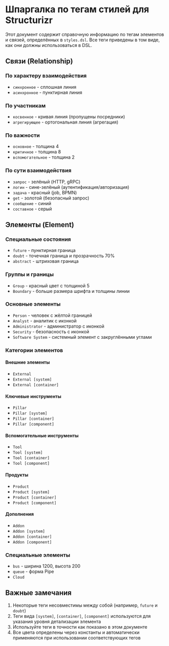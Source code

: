 # Шпаргалка по тегам стилей для Structurizr

Этот документ содержит справочную информацию по тегам элементов и связей, определённых в `styles.dsl`. Все теги приведены в том виде, как они должны использоваться в DSL.

## Связи (Relationship)

### По характеру взаимодействия
- `синхронное` - сплошная линия
- `асинхронное` - пунктирная линия

### По участникам
- `косвенное` - кривая линия (пропущены посредники)
- `агрегирующее` - ортогональная линия (агрегация)

### По важности
- `основное` - толщина 4
- `критичное` - толщина 8
- `вспомогательное` - толщина 2

### По сути взаимодействия
- `запрос` - зелёный (HTTP, gRPC)
- `логин` - сине-зелёный (аутентификация/авторизация)
- `задача` - красный (job, BPMN)
- `get` - золотой (безопасный запрос)
- `сообщение` - синий
- `составное` - серый

## Элементы (Element)

### Специальные состояния
- `future` - пунктирная граница
- `doubt` - точечная граница и прозрачность 70%
- `abstract` - штриховая граница

### Группы и границы
- `Group` - красный цвет с толщиной 5
- `Boundary` - больше размера шрифта и толщины линии

### Основные элементы
- `Person` - человек с жёлтой границей
- `Analyst` - аналитик с иконкой
- `Administrator` - администратор с иконкой
- `Security` - безопасность с иконкой
- `Software System` - системный элемент с закруглёнными углами

### Категории элементов

#### Внешние элементы
- `External`
- `External [system]`
- `External [container]`

#### Ключевые инструменты
- `Pillar`
- `Pillar [system]`
- `Pillar [container]`
- `Pillar [component]`

#### Вспомогательные инструменты
- `Tool`
- `Tool [system]`
- `Tool [container]`
- `Tool [component]`

#### Продукты
- `Product`
- `Product [system]`
- `Product [container]`
- `Product [component]`

#### Дополнения
- `Addon`
- `Addon [system]`
- `Addon [container]`
- `Addon [component]`

### Специальные элементы
- `bus` - ширина 1200, высота 200
- `queue` - форма Pipe
- `Cloud`

## Важные замечания
1. Некоторые теги несовместимы между собой (например, `future` и `doubt`)
2. Теги вида `[system]`, `[container]`, `[component]` используются для указания уровня детализации элемента
3. Используйте теги в точности как показано в этом документе
4. Все цвета определены через константы и автоматически применяются при использовании соответствующих тегов
